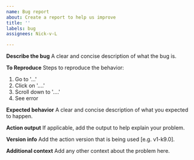 ```yaml
---
name: Bug report
about: Create a report to help us improve
title: ''
labels: bug
assignees: Nick-v-L

---
```


**Describe the bug**
A clear and concise description of what the bug is.

**To Reproduce**
Steps to reproduce the behavior:
1. Go to '...'
2. Click on '....'
3. Scroll down to '....'
4. See error

**Expected behavior**
A clear and concise description of what you expected to happen.

**Action output**
If applicable, add the output to help explain your problem.

**Version info**
 Add the action version that is being used [e.g. v1-k9.0].

**Additional context**
Add any other context about the problem here.
